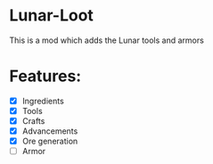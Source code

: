 # Lunar-Loot
This is a mod which adds the Lunar tools and armors

# Features:
- [x] Ingredients
- [x] Tools
- [x] Crafts
- [x] Advancements
- [x] Ore generation
- [ ] Armor
